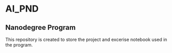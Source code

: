 # AI_PND

## Nanodegree Program

This repository is created to store the project and excerise notebook used in the program.
